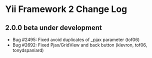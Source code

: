 Yii Framework 2 Change Log
==========================

2.0.0 beta under development
----------------------------
- Bug #2495: Fixed avoid duplicates of _pjax parameter (tof06)
- Bug #2692: Fixed Pjax/GridView and back button (klevron, tof06, tonydspaniard)